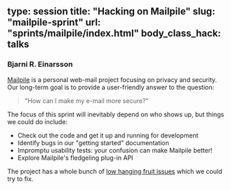 type: session
title: "Hacking on Mailpile"
slug: "mailpile-sprint"
url: "sprints/mailpile/index.html"
body_class_hack: talks
---

### Bjarni R. Einarsson

[Mailpile](https://www.mailpile.is/) is a personal web-mail project
focusing on privacy and security. Our long-term goal is to provide
a user-friendly answer to the question:

> "How can I make my e-mail more secure?"

The focus of this sprint will inevitably depend on who shows up, but
things we could do include:

   * Check out the code and get it up and running for development
   * Identify bugs in our "getting started" documentation
   * Impromptu usability tests: your confusion can make Mailpile better!
   * Explore Mailpile's fledgeling plug-in API

The project has a whole bunch of [low hanging fruit
issues](https://github.com/mailpile/Mailpile/issues?q=is%3Aopen+is%3Aissue+label%3A%22Low+Hanging+Fruit%22)
which we could try to fix.

